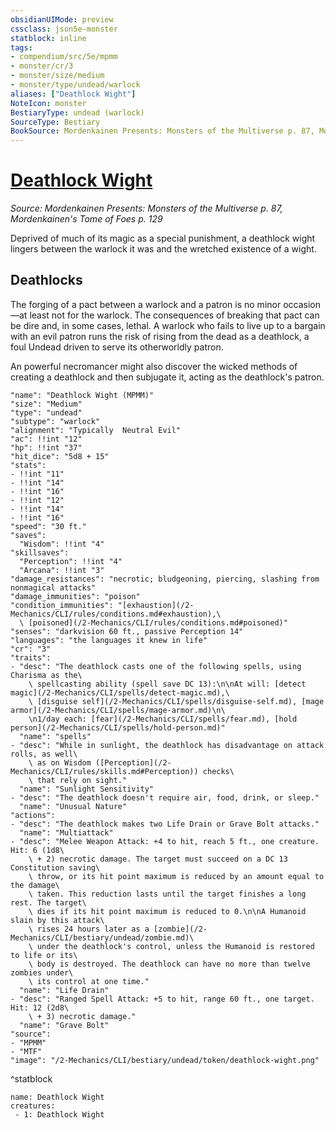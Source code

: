 ```yaml
---
obsidianUIMode: preview
cssclass: json5e-monster
statblock: inline
tags:
- compendium/src/5e/mpmm
- monster/cr/3
- monster/size/medium
- monster/type/undead/warlock
aliases: ["Deathlock Wight"]
NoteIcon: monster
BestiaryType: undead (warlock)
SourceType: Bestiary
BookSource: Mordenkainen Presents: Monsters of the Multiverse p. 87, Mordenkainen's Tome of Foes p. 129
---
```

# [Deathlock Wight](2-Mechanics/CLI/bestiary/undead/deathlock-wight-mpmm.md)
*Source: Mordenkainen Presents: Monsters of the Multiverse p. 87, Mordenkainen's Tome of Foes p. 129*  

Deprived of much of its magic as a special punishment, a deathlock wight lingers between the warlock it was and the wretched existence of a wight.

## Deathlocks

The forging of a pact between a warlock and a patron is no minor occasion—at least not for the warlock. The consequences of breaking that pact can be dire and, in some cases, lethal. A warlock who fails to live up to a bargain with an evil patron runs the risk of rising from the dead as a deathlock, a foul Undead driven to serve its otherworldly patron.

An powerful necromancer might also discover the wicked methods of creating a deathlock and then subjugate it, acting as the deathlock's patron.

```statblock
"name": "Deathlock Wight (MPMM)"
"size": "Medium"
"type": "undead"
"subtype": "warlock"
"alignment": "Typically  Neutral Evil"
"ac": !!int "12"
"hp": !!int "37"
"hit_dice": "5d8 + 15"
"stats":
- !!int "11"
- !!int "14"
- !!int "16"
- !!int "12"
- !!int "14"
- !!int "16"
"speed": "30 ft."
"saves":
  "Wisdom": !!int "4"
"skillsaves":
  "Perception": !!int "4"
  "Arcana": !!int "3"
"damage_resistances": "necrotic; bludgeoning, piercing, slashing from nonmagical attacks"
"damage_immunities": "poison"
"condition_immunities": "[exhaustion](/2-Mechanics/CLI/rules/conditions.md#exhaustion),\
  \ [poisoned](/2-Mechanics/CLI/rules/conditions.md#poisoned)"
"senses": "darkvision 60 ft., passive Perception 14"
"languages": "the languages it knew in life"
"cr": "3"
"traits":
- "desc": "The deathlock casts one of the following spells, using Charisma as the\
    \ spellcasting ability (spell save DC 13):\n\nAt will: [detect magic](/2-Mechanics/CLI/spells/detect-magic.md),\
    \ [disguise self](/2-Mechanics/CLI/spells/disguise-self.md), [mage armor](/2-Mechanics/CLI/spells/mage-armor.md)\n\
    \n1/day each: [fear](/2-Mechanics/CLI/spells/fear.md), [hold person](/2-Mechanics/CLI/spells/hold-person.md)"
  "name": "spells"
- "desc": "While in sunlight, the deathlock has disadvantage on attack rolls, as well\
    \ as on Wisdom ([Perception](/2-Mechanics/CLI/rules/skills.md#Perception)) checks\
    \ that rely on sight."
  "name": "Sunlight Sensitivity"
- "desc": "The deathlock doesn't require air, food, drink, or sleep."
  "name": "Unusual Nature"
"actions":
- "desc": "The deathlock makes two Life Drain or Grave Bolt attacks."
  "name": "Multiattack"
- "desc": "Melee Weapon Attack: +4 to hit, reach 5 ft., one creature. Hit: 6 (1d8\
    \ + 2) necrotic damage. The target must succeed on a DC 13 Constitution saving\
    \ throw, or its hit point maximum is reduced by an amount equal to the damage\
    \ taken. This reduction lasts until the target finishes a long rest. The target\
    \ dies if its hit point maximum is reduced to 0.\n\nA Humanoid slain by this attack\
    \ rises 24 hours later as a [zombie](/2-Mechanics/CLI/bestiary/undead/zombie.md)\
    \ under the deathlock's control, unless the Humanoid is restored to life or its\
    \ body is destroyed. The deathlock can have no more than twelve zombies under\
    \ its control at one time."
  "name": "Life Drain"
- "desc": "Ranged Spell Attack: +5 to hit, range 60 ft., one target. Hit: 12 (2d8\
    \ + 3) necrotic damage."
  "name": "Grave Bolt"
"source":
- "MPMM"
- "MTF"
"image": "/2-Mechanics/CLI/bestiary/undead/token/deathlock-wight.png"
```
^statblock

```encounter-table
name: Deathlock Wight
creatures:
 - 1: Deathlock Wight
```